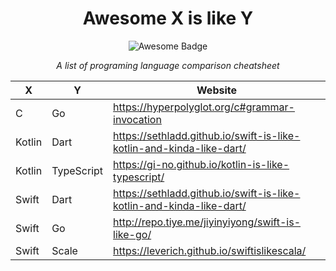 <h1 align="center">Awesome X is like Y</h1>
<div align="center">

<img src="https://cdn.rawgit.com/sindresorhus/awesome/d7305f38d29fed78fa85652e3a63e154dd8e8829/media/badge.svg" alt="Awesome Badge"/>

<i>A list of programing language comparison cheatsheet</i>
</div>

| X      | Y          | Website                                                              |
| ------ | ---------- | -------------------------------------------------------------------- |
| C      | Go         | https://hyperpolyglot.org/c#grammar-invocation                       |
| Kotlin | Dart       | https://sethladd.github.io/swift-is-like-kotlin-and-kinda-like-dart/ |
| Kotlin | TypeScript | https://gi-no.github.io/kotlin-is-like-typescript/                   |
| Swift  | Dart       | https://sethladd.github.io/swift-is-like-kotlin-and-kinda-like-dart/ |
| Swift  | Go         | http://repo.tiye.me/jiyinyiyong/swift-is-like-go/                    |
| Swift  | Scale      | https://leverich.github.io/swiftislikescala/                         |